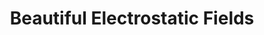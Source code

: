 ---
layout: post
title: Beautiful Electrostatic Fields
external: [[apple, 'itunes.apple.com/us/app/electrostatic-fields/id615911599?mt=8']]
short: efields 
banner-position: .2
team: 1
specs: [[code, 'Objective-C++, OpenGL ES']]
---